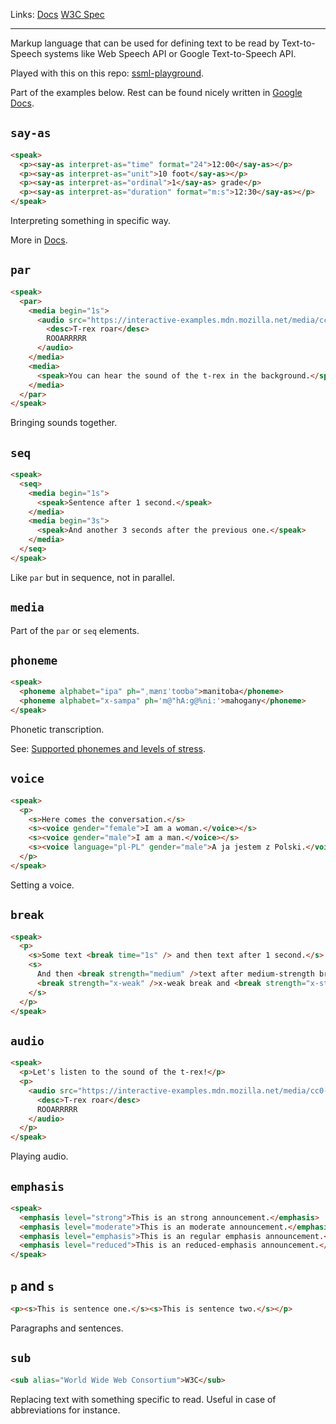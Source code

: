 Links: [Docs](https://cloud.google.com/text-to-speech/docs/ssml) [W3C Spec](https://www.w3.org/TR/speech-synthesis11/)

---

Markup language that can be used for defining text to be read by Text-to-Speech systems like Web Speech API or Google Text-to-Speech API.

Played with this on this repo: [ssml-playground](https://github.com/robert-orlinski/ssml-playground).

Part of the examples below. Rest can be found nicely written in [Google Docs](https://cloud.google.com/text-to-speech/docs/ssml).

## `say-as`

```html
<speak>
  <p><say-as interpret-as="time" format="24">12:00</say-as></p>
  <p><say-as interpret-as="unit">10 foot</say-as></p>
  <p><say-as interpret-as="ordinal">1</say-as> grade</p>
  <p><say-as interpret-as="duration" format="m:s">12:30</say-as></p>
</speak>
```

Interpreting something in specific way.

More in [Docs](https://cloud.google.com/text-to-speech/docs/ssml#say%E2%80%91as).

## `par`

```html
<speak>
  <par>
    <media begin="1s">
      <audio src="https://interactive-examples.mdn.mozilla.net/media/cc0-audio/t-rex-roar.mp3">
        <desc>T-rex roar</desc>
        ROOARRRRR
      </audio>
    </media>
    <media>
      <speak>You can hear the sound of the t-rex in the background.</speak>
    </media>
  </par>
</speak>
```

Bringing sounds together.

## `seq`

```html
<speak>
  <seq>
    <media begin="1s">
      <speak>Sentence after 1 second.</speak>
    </media>
    <media begin="3s">
      <speak>And another 3 seconds after the previous one.</speak>
    </media>
  </seq>
</speak>
```

Like `par` but in sequence, not in parallel.

## `media`

Part of the `par` or `seq` elements.

## `phoneme`

```html
<speak>
  <phoneme alphabet="ipa" ph="ˌmænɪˈtoʊbə">manitoba</phoneme>
  <phoneme alphabet="x-sampa" ph='m@"hA:g@%ni:'>mahogany</phoneme>
</speak>
```

Phonetic transcription.

See: [Supported phonemes and levels of stress](https://cloud.google.com/text-to-speech/docs/phonemes).

## `voice`

```html
<speak>
  <p>
    <s>Here comes the conversation.</s>
    <s><voice gender="female">I am a woman.</voice></s>
    <s><voice gender="male">I am a man.</voice></s>
    <s><voice language="pl-PL" gender="male">A ja jestem z Polski.</voice></s>
  </p>
</speak>
```

Setting a voice.

## `break`

```html
<speak>
  <p>
    <s>Some text <break time="1s" /> and then text after 1 second.</s>
    <s>
      And then <break strength="medium" />text after medium-strength break
      <break strength="x-weak" />x-weak break and <break strength="x-strong" />x-strong break
    </s>
  </p>
</speak>
```

## `audio`

```html
<speak>
  <p>Let's listen to the sound of the t-rex!</p>
  <p>
    <audio src="https://interactive-examples.mdn.mozilla.net/media/cc0-audio/t-rex-roar.mp3">
      <desc>T-rex roar</desc>
      ROOARRRRR
    </audio>
  </p>
</speak>
```

Playing audio.

## `emphasis`

```html
<speak>
  <emphasis level="strong">This is an strong announcement.</emphasis>
  <emphasis level="moderate">This is an moderate announcement.</emphasis>
  <emphasis level="emphasis">This is an regular emphasis announcement.</emphasis>
  <emphasis level="reduced">This is an reduced-emphasis announcement.</emphasis>
</speak>
```

## `p` and `s`

```html
<p><s>This is sentence one.</s><s>This is sentence two.</s></p>
```

Paragraphs and sentences.

## `sub`

```html
<sub alias="World Wide Web Consortium">W3C</sub>
```

Replacing text with something specific to read. Useful in case of abbreviations for instance.
